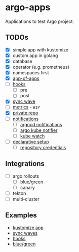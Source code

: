
# argo-apps

Applications to test Argo project.

## TODOs

- [x] simple app with kustomize
- [x] custom app in golang
- [x] database
- [x] operator (e.g. prometheus)
- [x] namespaces first
- [x] [app-of-apps](https://argoproj.github.io/argo-cd/operator-manual/cluster-bootstrapping/)
- [ ] [hooks](https://argoproj.github.io/argo-cd/user-guide/resource_hooks/)
  - [ ] pre
  - [ ] post
- [x] [sync wave](https://argoproj.github.io/argo-cd/user-guide/sync-waves/)
- [ ] [metrics](https://argoproj.github.io/argo-cd/operator-manual/metrics/) - `WIP`
- [x] [private repo](https://argoproj.github.io/argo-cd/user-guide/private-repositories/)
- [ ] [notifications](https://argoproj.github.io/argo-cd/operator-manual/notifications/)
  - [ ] [argocd notifications](https://github.com/argoproj-labs/argocd-notifications)
  - [ ] [argo kube notifier](https://github.com/argoproj-labs/argo-kube-notifier)
  - [ ] [kube watch](https://github.com/bitnami-labs/kubewatch)
- [ ] [declarative setup](https://argoproj.github.io/argo-cd/operator-manual/declarative-setup/)
  - [ ] [repository credentials](https://argoproj.github.io/argo-cd/operator-manual/declarative-setup/#repository-credentials)

## Integrations

- [ ] argo rollouts
  - [ ] blue/green
  - [ ] canary
- [ ] tekton
- [ ] multi-cluster

## Examples

- [kustomize app](https://github.com/bygui86/argocd-example-apps/tree/master/kustomize-guestbook)
- [sync waves](https://github.com/bygui86/argocd-example-apps/tree/master/sync-waves)
- [hooks](https://github.com/bygui86/argocd-example-apps/tree/master/pre-post-sync)
- [blue/green](https://github.com/bygui86/argocd-example-apps/tree/master/blue-green)
